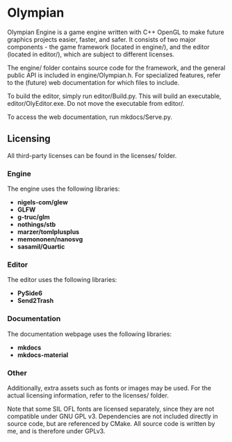# Olympian
Olympian Engine is a game engine written with C++ OpenGL to make future graphics projects easier, faster, and safer. It consists of two major components - the game framework (located in engine/), and the editor (located in editor/), which are subject to different licenses.

The engine/ folder contains source code for the framework, and the general public API is included in engine/Olympian.h. For specialized features, refer to the (future) web documentation for which files to include.

To build the editor, simply run editor/Build.py. This will build an executable, editor/OlyEditor.exe. Do not move the executable from editor/.

To access the web documentation, run mkdocs/Serve.py.

## Licensing

All third-party licenses can be found in the licenses/ folder.

### Engine

The engine uses the following libraries:

- **nigels-com/glew**
- **GLFW**
- **g-truc/glm**
- **nothings/stb**
- **marzer/tomlplusplus**
- **memononen/nanosvg**
- **sasamil/Quartic**

### Editor

The editor uses the following libraries:

- **PySide6**
- **Send2Trash**

### Documentation

The documentation webpage uses the following libraries:

- **mkdocs**
- **mkdocs-material**

### Other

Additionally, extra assets such as fonts or images may be used. For the actual licensing information, refer to the licenses/ folder.

Note that some SIL OFL fonts are licensed separately, since they are not compatible under GNU GPL v3. Dependencies are not included directly in source code, but are referenced by CMake. All source code is written by me, and is therefore under GPLv3.
